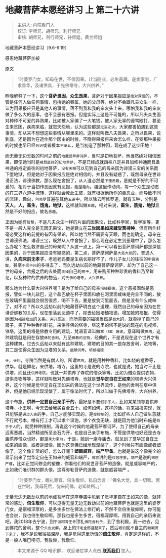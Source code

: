 # 地藏菩萨本愿经讲习 上 第二十六讲

> 主讲人: 内院看门人 <br />
> 校订: 李师兄，胡师兄，利行师兄 <br />
> 审核: 胡师兄，利行师兄，孙师姐，黄兰师姐 <br />

地藏菩萨本愿经讲习（9.6-9.19）

感恩地藏菩萨加被

原文

> “时婆罗门女，知母在世，不信因果。计当随业，必生恶趣。遂卖家宅，广求香华，及诸供具，于先佛塔寺，大兴供养。”

昨晚解释了一下，这个**菩萨畏因，众生畏果**，菩萨对于因果报应是`绝对深信`的，不管是任何人做任何事情，包括她的眷属，她的父母等，绝对不会跟凡夫众生一样，认为因果报应只是其他人的事情，落不到我和我的亲友头上来，哪怕我和我的亲友做了多么大的恶事，也不会恶有恶报。但是实际上这是不可能的，所以凡夫众生面对种种不可爱的异熟果，比如被人家骗了一大笔钱，被人家无辜的谩骂殴打，甚至生来贫困，疾病来临，就怨天怨地，认为这些都是`无妄之灾`，大家都害怕遇到这些事情，却从来不想想这些事情从哪里来的。这样就叫做凡夫畏果，之所以畏果，说到底，还是因为在造作那个因由的时候，不晓得果报将来会怎么样，在受那种果报的时候也早已经`忘记`或者根本`不承认`，是当初造了那种因，现在成了这步田地！

而无量无边无数的时间之前的`地藏菩萨摩诃萨`，当时是初地菩萨，他当然绝对相信因果，即便她当时是`戒慧直往`的`初地菩萨`，不是已经成就四禅八定并且加修神通而具备神通的戒定直往的初地菩萨，`没有天眼`可以见到自己的母亲因为诽谤三宝的关系而下堕地狱，但是她对于因果报应是绝对相信的，并且没有疑惑了，既然母亲在世诽谤正法，诽谤佛教，那么现在舍报了，从人道必然是`下堕恶趣`，恶就是不好的不可爱的，相对于当初作恶因就有恶报，`趣`是`趣向`，趣这里作动词，每一个众生是动态的在三界六道中流转，这样就会死此生彼，就有根据他所作的善恶业，而导致不同的流转，趣向，`阿修罗`普遍在其他`五道`中，所以除去阿修罗道，就有五种，分别是**天人，人，畜生，饿鬼，地狱**，这样就叫做`五趣`，相对来说，**畜生，饿鬼，地狱**显然是不好的报应，故名`恶趣`。

正因为她有`智慧`，不是凡夫众生一样的片面的因果论，比如科学家，哲学家等，更不是一般人完全是无因无果论，她是建立在**三世因果如来藏受熏持种**，但有所作纤毫必受这样的前提的有因有果论，所以她当然不需要有天眼，而也能确定，母亲在世诽谤佛法，诽谤三宝，既然从人中舍报了，那么现在必定生到恶趣中了，那么怎么办呢？怎么救济自己的母亲呢？从这一点上，第一可以看出菩萨摩诃萨都是深信因果的，对于因果报应没有疑惑的，第二点，菩萨摩诃萨是`大慈大悲`的，普通人讲，**久病床前无孝子**，老爸老妈要是生病长期好不了，作儿子女儿的往往的`牢骚满腹`，甚至`不闻不问`的多得去了，而久远劫以前的地藏菩萨摩诃萨，却为了自己这一世的母亲，舍报之后的去处而`卖掉`自己的`房子`，用来购买种种珍贵的香料乃至鲜花，以及种种的供养的物品，对`先佛的塔寺`，`大兴供养`。

那么她为什么要大兴供养呢？是为了给自己的母亲`培植福德`，这个恶报固然是恶报，譬如一块儿盐巴，这个盐巴放在杯子里面和放在河里面咸味是完全不同的，放在玻璃杯里面就会很苦很苦，喝不下去，要是放到河里面去，倒是没有什么咸味了，对不对？所以久远劫以前的地藏菩萨明白这个道理，既然自己的母亲因为在世诽谤佛教的关系，现在堕落到恶道中了，除去给她培植福德，增加她的福报，使得她因为`福德增加`的关系，`离开恶道`，而所需要的福德当然是`巨大`的，就卖掉了自己的房子，买了种种香料鲜花，来供养佛的塔寺，塔这里的塔不是说的现在的电视塔，铁塔，这里的塔是佛教专用的建筑，梵语音译叫做`窣（SU）堵波`，意译叫做`佛塔`，这种建筑就是用在存放`佛陀舍利`，乃至`佛教的法物`，经典的，不是说现在这个世界才有这种建筑，过去久远劫以来就有这种建筑，建塔的目的其一是存放舍利，法物等，其二是使得众生因为见塔的关系，`能够供养`，`培植福德`

`寺`，`寺庙`，寺院当然是有僧人的，所谓`供塔`，就是用种种香料，比如烧的檀香等，供华，就是鲜花，来供塔，塔寺，这里的寺是说的寺院，也就是说，她当时不止是供塔，而且还`供养寺院`，也就一并供养了寺院的僧众等等，比如为僧众提供衣物，提供食物等等，这样就叫做对先佛塔寺，也就是**觉华定自在王如来**的塔寺大兴供养，这个时候是觉华定自在王如来的佛法在这个世界流传，是他的舍利在塔中供养，但是他已经示现涅槃了，属于像法时代了，所以叫做于先佛塔寺，大兴供养。

这个布施，**供养一定要自己亲手干的**，最好是不要`假手于人`，比如某某领导要供养塔寺，小王啊，今天去给我买百合五十。如何如何，这样的话，将来福报实现，就只能够是`通过人家`的手，自己才能够实现的，是`受控制`的，比如好些人自己做生意就不行就亏本，唯有打工才可以求个温饱，求个衣食无缺，就是因为他当时布施是`假手于人`的，就受种种限制，再说这个时候的地藏菩萨摩诃萨，为了使得自己的母亲远离恶趣，当然精诚所至金石为开，也是自己亲手布施，不管是供塔也好还是去寺庙供养僧众也好，都是`亲力亲为`，于是，她到一座寺庙去，就见到了觉华定自在王如来的画像，或者是塑像，因为这尊佛已经示现涅槃了，这个时候只有画像或者塑像了，这个像非常的好，怎么好呢？**塑画威容，端严毕备**。也就是说这个像完全的显示出来了觉华定自在王如来的威容和端严，`威容`讲的是`仪容庄重`，`端严`是说的`端庄严谨`，比如正觉同修会的塑像，你看他们的观世音菩萨的造像，就是威容端严的，比如我们唯识群的群头像，这尊弥勒菩萨的造像，就是威容端严 。

> “时婆罗门女，瞻礼尊容，倍生敬仰。私自念言：「佛名大觉，具一切智。若在世时，我母死后，傥来问佛，必知处所。」”

无量无边无数劫以前的地藏菩萨在这座寺庙中见到了觉华定自在王如来的像，就非常的感动，**倍生敬仰**，可以见得无量无边无数劫以前的地藏菩萨也就是这里的婆罗门女，是宿福深厚的，是多生多世在佛法上修行的，不然不会倍生敬仰啊，你可能也会说，我也倍生敬仰啊，那我也是多生多世，宿福深厚啊，用我自己的亲历来说吧，我2018年去宁波，到`宁波阿育王寺`顶礼`佛陀舍利子`，到了舍利殿，我一进去，见到佛陀的舍利，整个`头皮发麻`，身上的`汗毛全部竖起来了`，然后`眼泪`就不自主的`唰唰流下来了`，我不是说我宿福深厚，我是觉得这里所谓的**倍生敬仰**，肯定是这样的，不是一般人嘴巴唠叨，我敬仰，我敬仰。

> 本文来源于 QQ 唯识群， 欢迎诸位学人点击 **[联系我们](https://mp.weixin.qq.com/s/lZCfWjmLjgNR165Tx4_bCQ)** 加入。
